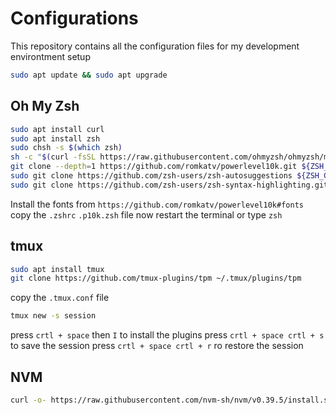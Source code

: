 # Configurations
This repository contains all the configuration files for my development environtment setup
```sh
sudo apt update && sudo apt upgrade
```

## Oh My Zsh

```sh
sudo apt install curl
sudo apt install zsh
sudo chsh -s $(which zsh)
sh -c "$(curl -fsSL https://raw.githubusercontent.com/ohmyzsh/ohmyzsh/master/tools/install.sh)"
git clone --depth=1 https://github.com/romkatv/powerlevel10k.git ${ZSH_CUSTOM:-$HOME/.oh-my-zsh/custom}/themes/powerlevel10k
sudo git clone https://github.com/zsh-users/zsh-autosuggestions ${ZSH_CUSTOM:-~/.oh-my-zsh/custom}/plugins/zsh-autosuggestions
sudo git clone https://github.com/zsh-users/zsh-syntax-highlighting.git ${ZSH_CUSTOM:-~/.oh-my-zsh/custom}/plugins/zsh-syntax-highlighting
```

Install the fonts from ``` https://github.com/romkatv/powerlevel10k#fonts ```
copy the ``` .zshrc ``` ``` .p10k.zsh ``` file now
restart the terminal or type ``` zsh ```



    
## tmux
```sh
sudo apt install tmux
git clone https://github.com/tmux-plugins/tpm ~/.tmux/plugins/tpm
```
copy the ```.tmux.conf``` file

```sh
tmux new -s session
```
press ``` crtl + space ``` then ``` I ``` to install the plugins
press ``` crtl + space crtl + s ``` to save the session
press ``` crtl + space crtl + r ``` ro restore the session


## NVM
```sh
curl -o- https://raw.githubusercontent.com/nvm-sh/nvm/v0.39.5/install.sh | bash
```


